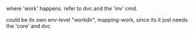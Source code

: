 
where 'work' happens. refer to dvc and the 'inv' cmd.

could be its own env-level "workdir", mapping-work, since its it just needs the 'core' and dvc
